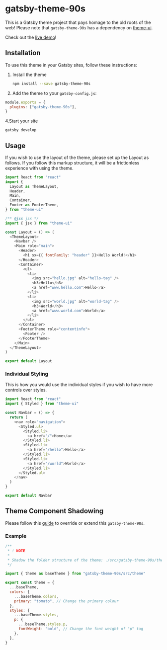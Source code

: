 # gatsby-theme-90s

This is a Gatsby theme project that pays homage to the old roots of the web! Please note that `gatsby-theme-90s` has a dependency on [theme-ui](https://theme-ui.com/getting-started).

Check out the [live demo](https://gatsby-theme-90s.netlify.com)!

## Installation

To use this theme in your Gatsby sites, follow these instructions:

1. Install the theme

   ```sh
   npm install --save gatsby-theme-90s
   ```

2. Add the theme to your `gatsby-config.js`:

```js
module.exports = {
  plugins: ["gatsby-theme-90s"],
}
```

4.Start your site

```sh
gatsby develop
```

## Usage

If you wish to use the layout of the theme, please set up the Layout as follows. If you follow this markup structure, it will be a frictionless experience with using the theme.

```javascript
import React from "react"
import {
  Layout as ThemeLayout,
  Header,
  Main,
  Container,
  Footer as FooterTheme,
} from "theme-ui"

/** @jsx jsx */
import { jsx } from "theme-ui"

const Layout = () => (
  <ThemeLayout>
    <Navbar />
    <Main role="main">
      <Header>
        <h1 sx={{ fontFamily: "header" }}>Hello World!</h1>
      </Header>
      <Container>
        <ul>
          <li>
            <img src="hello.jpg" alt="hello-tag" />
            <h3>Hello</h3>
            <a href="www.hello.com">Hello</a>
          </li>
          <li>
            <img src="world.jpg" alt="world-tag" />
            <h3>World</h3>
            <a href="www.world.com">World</a>
          </li>
        </ul>
      </Container>
      <FooterTheme role="contentinfo">
        <Footer />
      </FooterTheme>
    </Main>
  </ThemeLayout>
)

export default Layout
```

### Individual Styling

This is how you would use the individual styles if you wish to have more controls over styles.

```javascript
import React from "react"
import { Styled } from "theme-ui"

const Navbar = () => {
  return (
    <nav role="navigation">
      <Styled.ul>
        <Styled.li>
          <a href="/">Home</a>
        </Styled.li>
        <Styled.li>
          <a href="/hello">Hello</a>
        </Styled.li>
        <Styled.li>
          <a href="/world">World</a>
        </Styled.li>
      </Styled.ul>
    </nav>
  )
}

export default Navbar
```

## Theme Component Shadowing

Please follow this [guide](https://egghead.io/lessons/gatsby-use-component-shadowing-to-override-gatsby-theme-components) to override or extend this `gatsby-theme-90s`.

### Example

```javascript
/**
 * ! NOTE
 *
 * Shadow the folder structure of the theme: ./src/gatsby-theme-90s/theme.js
 */

import { theme as baseTheme } from "gatsby-theme-90s/src/theme"

export const theme = {
  ...baseTheme,
  colors: {
    ...baseTheme.colors,
    primary: "tomato", // Change the primary colour
  },
  styles: {
    ...baseTheme.styles,
    p: {
      ...baseTheme.styles.p,
      fontWeight: "bold", // Change the font weight of "p" tag
    },
  },
}
```
